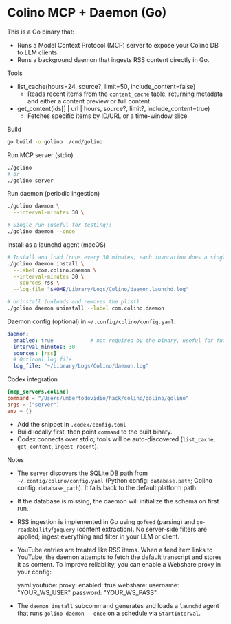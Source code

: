 Colino MCP + Daemon (Go)
========================

This is a Go binary that:
- Runs a Model Context Protocol (MCP) server to expose your Colino DB to LLM clients.
- Runs a background daemon that ingests RSS content directly in Go.

Tools
- list_cache(hours=24, source?, limit=50, include_content=false)
  - Reads recent items from the `content_cache` table, returning metadata and either a content preview or full content.
- get_content(ids[] | url | hours, source?, limit?, include_content=true)
  - Fetches specific items by ID/URL or a time-window slice.

Build
```bash
go build -o golino ./cmd/golino
```

Run MCP server (stdio)
```bash
./golino
# or
./golino server
```

Run daemon (periodic ingestion)
```bash
./golino daemon \
  --interval-minutes 30 \

# Single run (useful for testing):
./golino daemon --once
```

Install as a launchd agent (macOS)
```bash
# Install and load (runs every 30 minutes; each invocation does a single ingest)
./golino daemon install \
  --label com.colino.daemon \
  --interval-minutes 30 \
  --sources rss \
  --log-file "$HOME/Library/Logs/Colino/daemon.launchd.log"

# Uninstall (unloads and removes the plist)
./golino daemon uninstall --label com.colino.daemon
```

Daemon config (optional) in `~/.config/colino/config.yaml`:
```yaml
daemon:
  enabled: true            # not required by the binary, useful for future installers
  interval_minutes: 30
  sources: [rss]
  # Optional log file
  log_file: "~/Library/Logs/Colino/daemon.log"
```

Codex integration
```toml
[mcp_servers.colino]
command = "/Users/umbertodovidio/hack/colino/golino/golino"
args = ["server"]
env = {}
```
- Add the snippet in `.codex/config.toml`
- Build locally first, then point `command` to the built binary.
- Codex connects over stdio; tools will be auto-discovered (`list_cache`, `get_content`, `ingest_recent`).

Notes
- The server discovers the SQLite DB path from `~/.config/colino/config.yaml` (Python config: `database.path`; Golino config: `database_path`). It falls back to the default platform path.
 - If the database is missing, the daemon will initialize the schema on first run.
 - RSS ingestion is implemented in Go using `gofeed` (parsing) and `go-readability`/`goquery` (content extraction). No server-side filters are applied; ingest everything and filter in your LLM or client.
 - YouTube entries are treated like RSS items. When a feed item links to YouTube, the daemon attempts to fetch the default transcript and stores it as content. To improve reliability, you can enable a Webshare proxy in your config:

   yaml
   youtube:
     proxy:
       enabled: true
       webshare:
         username: "YOUR_WS_USER"
         password: "YOUR_WS_PASS"
 - The `daemon install` subcommand generates and loads a `launchd` agent that runs `golino daemon --once` on a schedule via `StartInterval`.
